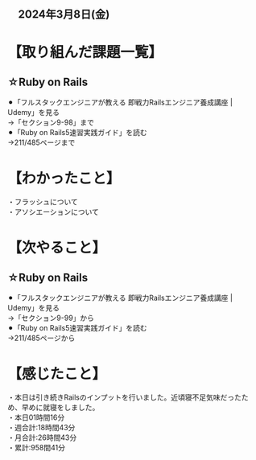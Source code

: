 ## 　2024年3月8日(金)
# 【取り組んだ課題一覧】
## ☆Ruby on Rails
⚫︎「フルスタックエンジニアが教える 即戦力Railsエンジニア養成講座 | Udemy」を見る<br>
→「セクション9-98」まで<br>
⚫︎「Ruby on Rails5速習実践ガイド」を読む<br>
→211/485ページまで<br>
# 【わかったこと】
・フラッシュについて<br>
・アソシエーションについて<br>
# 【次やること】
## ☆Ruby on Rails
⚫︎「フルスタックエンジニアが教える 即戦力Railsエンジニア養成講座 | Udemy」を見る<br>
→「セクション9-99」から<br>
⚫︎「Ruby on Rails5速習実践ガイド」を読む<br>
→211/485ページから<br>
# 【感じたこと】
・本日は引き続きRailsのインプットを行いました。近頃寝不足気味だったため、早めに就寝をしました。<br>
・本日01時間16分<br>
・週合計:18時間43分<br>
・月合計:26時間43分<br>
・累計:958間41分<br>
